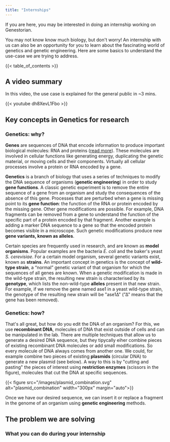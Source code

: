 ```yaml
---
title: "Internships"
---
```


If you are here, you may be interested in doing an internship working on Genestorian.

You may not know know much biology, but don't worry! An internship with us can also be an opportunity for you to learn about the fascinating world of genetics and genetic engineering. Here are some basics to understand the use-case we are trying to address.

{{< table_of_contents >}}

## A video summary

In this video, the use case is explained for the general public in ~3 mins.

{{< youtube dh8XevL1Fbo >}}

## Key concepts in Genetics for research

### Genetics: why?
**Genes** are sequences of DNA that encode information to produce important biological molecules: RNA and proteins ([read more](https://en.wikipedia.org/wiki/Central_dogma_of_molecular_biology)). These molecules are involved in cellular functions like generating energy, duplicating the genetic material, or moving cells and their components. Virtually all cellular processes involve a protein or RNA encoded by a gene.

**Genetics** is a branch of biology that uses a series of techniques to modify the DNA sequence of organisms (**genetic engineering**) in order to study **gene functions**. A classic genetic experiment is to remove the entire sequence of a gene from an organism and study the consequences of the absence of this gene. Processes that are perturbed when a gene is missing point to its **gene function**: the function of the RNA or protein encoded by the missing gene. Other gene modifications are possible. For example, DNA fragments can be removed from a gene to understand the function of the specific part of a protein encoded by that fragment. Another example is adding a marker DNA sequence to a gene so that the encoded protein becomes visible in a microscope. Such genetic modifications produce new **gene variants, known as alleles**.

Certain species are frequently used in research, and are known as **model organisms**. Popular examples are the bacteria *E. coli* and the baker's yeast *S. cerevisiae*.  For a certain model organism, several genetic variants exist, known as **strains**. An important concept in genetics is the concept of **wild-type strain**, a “normal” genetic variant of that organism for which the sequences of all genes are known. When a genetic modification is made in the wild-type strain, the resulting new strain is characterised by its **genotype**, which lists the non-wild-type **alleles** present in that new strain. For example, if we remove the gene named ase1 in a yeast wild-type strain, the genotype of the resulting new strain will be "ase1Δ" ("Δ" means that the gene has been removed).

### Genetics: how?

That's all great, but how do you edit the DNA of an organism? For this, we use **recombinant DNA**, molecules of DNA that exist outside of cells and can be manipulated in the lab. There are multiple techniques that allow us to generate a desired DNA sequence, but they tipycally eiher combine pieces of existing recombinant DNA molecules or add small modifications. So every molecule of DNA always comes from another one. We could, for example combine two pieces of existing **plasmids** (circular DNA) to generate a new plasmid (see below). A way to this is by "cutting and pasting" the pieces of interest using **restriction enzymes** (scissors in the figure), molecules that cut the DNA at specific sequences.

{{< figure src="/images/plasmid_combination.svg" alt="plasmid_combination" width="300px" margin="auto">}}

Once we have our desired sequence, we can insert it or replace a fragment in the genome of an organism using **genetic engineering** methods.

## The problem we are solving

### What you can do during your internship
<!-- 


 Accessing allele sequences or tracing back the origin of a certain DNA fragment inserted in the genome, if possible at all, is laborious, unreliable, and depends on the documentation provided by previous researchers.

One laboratory working on a model organism like yeast for around ten years can easily have a collection of around 10,000 strains, created by researchers in the lab or received from collaborators. The inventory of these collections is typically kept in a spreadsheet. This is prone to errors and inconsistency because the data is input manually. Additionally, as genetic engineering becomes more sophisticated, it becomes increasingly hard to reduce a complex genetic modification to a self-explanatory word, like "ase1Δ", so the exact modifications are described in a non-standardised way. Most model organisms can be sexually crossed, which means that new strains are generated by mating of existing strains. This results in alleles from the parents being also present in the children. The ancestry of a strain and the origin of the alleles contained in it, is only recorded within a laboratory's spreadsheet. Therefore, when a strain is published in a scientific journal or sent to a collaborator, the strain ancestry or the origin of its alleles is often lost. With hundreds of laboratories working on different model organisms, millions of strains used to study embryonic development, cancer, ageing, and other biological processes are stored in a non-standardised way that is not accessible to researchers outside the laboratory that created them and can become confusing even for the laboratory that created them.

We will develop Genestorian, a web application that allows researchers to document the methods used to produce strains, and record the changes with respect to the reference gene sequence in a standardised way. This information will be stored in a relational database, where a link will exist between the resources used to generate the strain and the strain itself. This will allow researchers to quickly access the ancestry and progeny of a strain, and to know in which strains an allele is present, the sequence of the allele, and how it has been created. Genestorian will also allow exporting this information in a standardised manner to be readable by computers and incorporated into databases with minimal human supervision. Genestorian will thus facilitate the reproducibility, exchange and interpretation of genetic research by tracing results to specific DNA sequences.  -->
